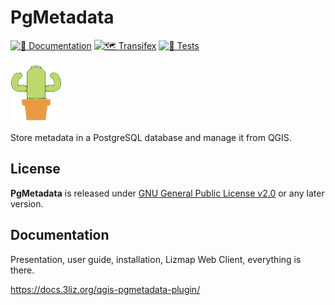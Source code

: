 # PgMetadata

[![📖 Documentation](https://github.com/3liz/qgis-pgmetadata-plugin/actions/workflows/publish-doc.yml/badge.svg)](https://github.com/3liz/qgis-pgmetadata-plugin/actions/workflows/publish-doc.yml)
[![🗺 Transifex](https://github.com/3liz/qgis-pgmetadata-plugin/actions/workflows/transifex.yml/badge.svg)](https://github.com/3liz/qgis-pgmetadata-plugin/actions/workflows/transifex.yml)
[![🧪 Tests](https://github.com/3liz/qgis-pgmetadata-plugin/actions/workflows/ci.yml/badge.svg)](https://github.com/3liz/qgis-pgmetadata-plugin/actions/workflows/ci.yml)


![icon](pg_metadata/resources/icons/icon.png)

Store metadata in a PostgreSQL database and manage it from QGIS.

## License

**PgMetadata** is released under [GNU General Public License v2.0](./LICENSE.md) or any later version.

## Documentation

Presentation, user guide, installation, Lizmap Web Client, everything is there.

https://docs.3liz.org/qgis-pgmetadata-plugin/
